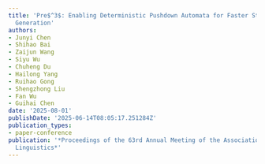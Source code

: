 ```yaml
---
title: 'Pre$^3$: Enabling Deterministic Pushdown Automata for Faster Structured LLM
  Generation'
authors:
- Junyi Chen
- Shihao Bai
- Zaijun Wang
- Siyu Wu
- Chuheng Du
- Hailong Yang
- Ruihao Gong
- Shengzhong Liu
- Fan Wu
- Guihai Chen
date: '2025-08-01'
publishDate: '2025-06-14T08:05:17.251284Z'
publication_types:
- paper-conference
publication: '*Proceedings of the 63rd Annual Meeting of the Association for Computational
  Linguistics*'
---
```

